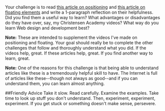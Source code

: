 Your challenge is to read [this article on positioning](http://www.alistapart.com/articles/css-positioning-101/) and [this article on floating elements](http://www.alistapart.com/articles/css-floats-101/) and write a 1-paragraph reflection on their helpfulness. Did you find them a useful way to learn? What advantages or disadvantages do they have over, say, my Christensen Academy videos? What way do you learn Web design and development best?

**Note:** These are intended to supplement the videos I've made on positioning and floating. Your goal should really be to complete the other challenges that follow and thoroughly understand what you did. If the videos help, great. If these articles help, great. If you find another way to learn, great.

**Note:** One of the reasons for this challenge is that being able to understand articles like these is a tremendously helpful skill to have. The Internet is full of articles like these--though not always as good--and if you can understand them, you can learn almost anything.

##Friendly Advice
Take it slow. Read carefully. Examine the examples. Take time to look up stuff you don't understand. Then, experiment, experiment, experiment. If you get stuck or something doesn't make sense, persevere. 